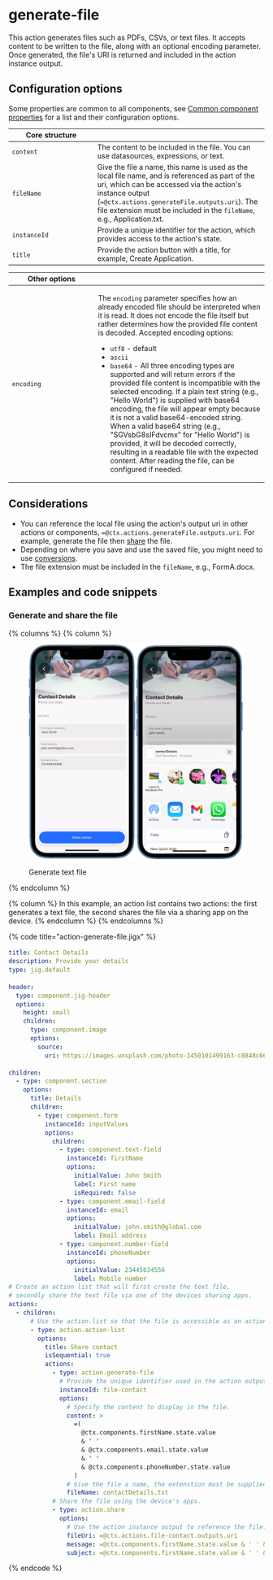 # generate-file

This action generates files such as PDFs, CSVs, or text files. It accepts content to be written to the file, along with an optional encoding parameter. Once generated, the file's URI is returned and included in the action instance output.

## Configuration options

Some properties are common to all components, see [Common component properties](https://docs.jigx.com/examples/readme/components/common-component-properties) for a list and their configuration options.

<table><thead><tr><th width="154.05078125">Core structure</th><th></th></tr></thead><tbody><tr><td><code>content</code></td><td>The content to be included in the file. You can use datasources, expressions, or text.</td></tr><tr><td><code>fileName</code></td><td>Give the file a name, this name is used as the local file name, and is referenced as part of the uri, which can be accessed via the action's instance output (<code>=@ctx.actions.generateFile.outputs.uri</code>). The file extension must be included in the <code>fileName</code>, e.g., Application.txt.</td></tr><tr><td><code>instanceId</code></td><td>Provide a unique identifier for the action, which provides access to the action's state.</td></tr><tr><td><code>title</code></td><td>Provide the action button with a title, for example, Create Application.</td></tr></tbody></table>

<table><thead><tr><th width="155.33984375">Other options</th><th></th></tr></thead><tbody><tr><td><code>encoding</code></td><td><p>The <code>encoding</code> parameter specifies how an already encoded file should be interpreted when it is read. It does not encode the file itself but rather determines how the provided file content is decoded. Accepted encoding options:</p><ul><li><code>utf8</code> - default</li><li><code>ascii</code></li><li><code>base64</code> - All three encoding types are supported and will return errors if the provided file content is incompatible with the selected encoding. If a plain text string (e.g., "Hello World") is supplied with base64 encoding, the file will appear empty because it is not a valid base64-encoded string. When a valid base64 string (e.g., "SGVsbG8sIFdvcmx" for "Hello World") is provided, it will be decoded correctly, resulting in a readable file with the expected content. After reading the file, can be configured if needed.</li></ul></td></tr></tbody></table>

## Considerations

* You can reference the local file using the action's output uri in other actions or components, `=@ctx.actions.generateFile.outputs.uri`. For example, generate the file then [share](share.md) the file.
* Depending on where you save and use the saved file, you might need to use [conversions](https://docs.jigx.com/building-apps-with-jigx/data/file-handling).
* The file extension must be included in the `fileName`, e.g., FormA.docx.

## Examples and code snippets

### Generate and share the file

{% columns %}
{% column %}
<figure><img src="../../.gitbook/assets/action-gen-file.png" alt="Generate text file"><figcaption><p>Generate text file</p></figcaption></figure>
{% endcolumn %}

{% column %}
In this example, an action list contains two actions: the first generates a text file, the second shares the file via a sharing app on the device.
{% endcolumn %}
{% endcolumns %}

{% code title="action-generate-file.jigx" %}
```yaml
title: Contact Details
description: Provide your details
type: jig.default

header:
  type: component.jig-header
  options:
    height: small
    children:
      type: component.image
      options:
        source:
          uri: https://images.unsplash.com/photo-1450101499163-c8848c66ca85?w=900&auto=format&fit=crop&q=60&ixlib=rb-4.0.3&ixid=M3wxMjA3fDB8MHxzZWFyY2h8MTR8fGludm9pY2luZ3xlbnwwfHwwfHx8MA%3D%3D

children:
  - type: component.section
    options:
      title: Details
      children:
        - type: component.form
          instanceId: inputValues
          options:
            children:
              - type: component.text-field
                instanceId: firstName
                options:
                  initialValue: John Smith
                  label: First name
                  isRequired: false
              - type: component.email-field
                instanceId: email
                options:
                  initialValue: john.smith@global.com
                  label: Email address
              - type: component.number-field
                instanceId: phoneNumber
                options:
                  initialValue: 23445634556
                  label: Mobile number
# Create an action list that will first create the text file,
# secondly share the text file via one of the devices sharing apps.
actions:
  - children:
      # Use the action.list so that the file is accessible as an action output.
      - type: action.action-list
        options:
          title: Share contact
          isSequential: true
          actions:
            - type: action.generate-file
              # Provide the unique identifier used in the action output callback.
              instanceId: file-contact
              options:
                # Specify the content to display in the file.
                content: >
                  =(
                    @ctx.components.firstName.state.value 
                    & ' ' 
                    & @ctx.components.email.state.value 
                    & ' ' 
                    & @ctx.components.phoneNumber.state.value
                  )
                # Give the file a name, the extenstion must be supplied.
                fileName: contactDetails.txt
            # Share the file using the device's apps.
            - type: action.share
              options:
                # Use the action instance output to reference the file.
                fileUri: =@ctx.actions.file-contact.outputs.uri
                message: =@ctx.components.firstName.state.value & ' ' & 'Details'
                subject: =@ctx.components.firstName.state.value & ' ' & 'Details'
```
{% endcode %}
